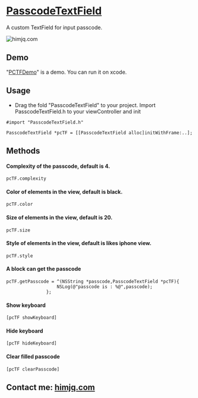 # [PasscodeTextField](https://github.com/JQ-miao/PasscodeTextField)
A custom TextField for input passcode.

![himjq.com](http://ohe9u92g1.bkt.clouddn.com/20161130_himjq-1.gif)

## Demo
"[PCTFDemo](https://github.com/JQ-miao/PasscodeTextField/tree/master/PCTFDemo)" is a demo. You can run it on xcode.

## Usage
- Drag the fold "PasscodeTextField" to your project. Import PasscodeTextField.h to your viewController and init
<pre><code>#import "PasscodeTextField.h"</code></pre>
<pre><code>PasscodeTextField *pcTF = [[PasscodeTextField alloc]initWithFrame:..];</code></pre>

## Methods
#### Complexity of the passcode, default is 4.
    pcTF.complexity

#### Color of elements in the view, default is black.
    pcTF.color

#### Size of elements in the view, default is 20.
    pcTF.size

#### Style of elements in the view, default is likes iphone view.
    pcTF.style

#### A block can get the passcode
<pre><code>pcTF.getPasscode = ^(NSString *passcode,PasscodeTextField *pcTF){
                   NSLog(@"passcode is : %@",passcode);
               };
</code></pre>

#### Show keyboard
    [pcTF showKeyboard]

#### Hide keyboard
    [pcTF hideKeyboard]

#### Clear filled passcode
    [pcTF clearPasscode]

## Contact me: [himjq.com](http://himjq.com)
